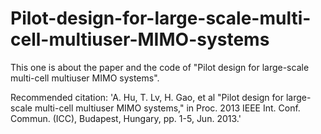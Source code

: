 # Pilot-design-for-large-scale-multi-cell-multiuser-MIMO-systems
This one is about the paper and the code of "Pilot design for large-scale multi-cell multiuser MIMO systems".

Recommended citation: 'A. Hu, T. Lv, H. Gao, et al  "Pilot design for large-scale multi-cell multiuser MIMO systems," in Proc. 2013 IEEE Int. Conf. Commun. (ICC), Budapest, Hungary, pp. 1-5, Jun. 2013.'
